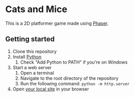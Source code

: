 # Cats and Mice
This is a 2D platformer game made using [Phaser](https://phaser.io/).

## Getting started
1. Clone this repository
1. Install [Python](https://www.python.org/downloads/)
    1. Check "Add Python to PATH" if you're on Windows
1. Start a web server
    1. Open a terminal
    1. Navigate to the root directory of the repository
    1. Run the following command: `python -m http.server`
1. Open [your local site](http://localhost:8000/) in your browser
